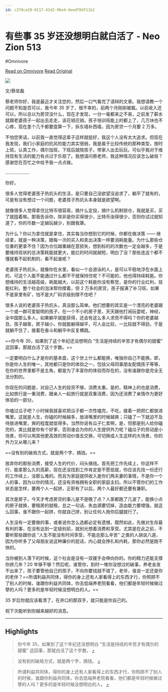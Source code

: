 ```yaml
---
id: c370ce20-0117-41d2-96e4-4eedf8df11b2
---
```


# 有些事 35 岁还没想明白就白活了 - Neo Zion 513
#Omnivore

[Read on Omnivore](https://omnivore.app/me/35-neo-zion-513-18c7aaa1b69)
[Read Original](https://cinacn.blogspot.com/2023/12/35.html)

[![](https://proxy-prod.omnivore-image-cache.app/320x213,saMarPMUXAzibThdzlCC-tyhVZCwxzmQ4WIXah8IFZjM/https://blogger.googleusercontent.com/img/b/R29vZ2xl/AVvXsEgZv58Vg-Y1WHOa6W_nbiP6xr5NCoAqTr_gNfGTRiQkrragc_1zAFv2V1WLAocNMrdRyhp3xpWklbblbEsFTMAqx9PphKXvjnGiVNIy-ct8erTRn_Az6YKklnIsn9dY08a4-9a6dRo9bFy3v3P8SkAUefr_Zux_Y9KKp7nxwGD1Q-WuwhgQFFu21yt3Sa0n/s320/pynTlmJYSNRkoX9.webp)](https://blogger.googleusercontent.com/img/b/R29vZ2xl/AVvXsEgZv58Vg-Y1WHOa6W%5FnbiP6xr5NCoAqTr%5FgNfGTRiQkrragc%5F1zAFv2V1WLAocNMrdRyhp3xpWklbblbEsFTMAqx9PphKXvjnGiVNIy-ct8erTRn%5FAz6YKklnIsn9dY08a4-9a6dRo9bFy3v3P8SkAUefr%5FZux%5FY9KKp7nxwGD1Q-WuwhgQFFu21yt3Sa0n/s1080/pynTlmJYSNRkoX9.webp)

文/蔡垒磊

蔡老师你好，我是最近才关注您的，然后一口气看完了请辩的文章。我想请教一个问题不知是否可以，我今年 35 岁了，很不幸的，前两个月刚刚被裁。以前收入还可以，所以总以为房贷没什么，现在才发现，一分一毫都来之不易，之前发了薪水就跟老婆孩子一起出去走走，该花销花销，孩子培训班能上的都上了，几万块也不心疼，现在差个几千都要盘算一下，拆东墙补西墙，因为房贷一个月要 2 万多。

不怕您笑话，以前我一直觉得这辈子这样就挺好，我这个人没有太大追求。但现在我发现，我们小家庭的抗风险能力其实很弱，我是属于比较传统的那种类型，按时上班，认真工作，偶尔加班，下班后就陪孩子，带家人出去玩玩，可似乎我对于维持现有生活的能力有点过于乐观了。我想请问蔡老师，我这种情况应该怎么破局？感谢您在百忙之中给予我一点点拨。

……………….

你好。

很多人觉得老婆孩子热炕头的生活，是只要自己没欲望没追求了，躺平了就有的，可是有没有想过一个问题，老婆孩子热炕头本身就是欲望啊。

就像很多人觉得拿住比特币很容易，搞什么定投，搞什么机制锁仓，我就是买，买了就囤着嘛。那我告诉你，除非是你买得很少，比特币涨得很少，否则你试过就知道了，你的币数一定越玩越少，别跟我犟。

为什么？你以为拿住就是拿住，其实每当你想到它的时候，你都在做决策 —— 继续拿，就是一种决策，跟每一次的买入和卖出决策一样要消耗能量。为什么那些仓位重的更拿不住？因为仓位越重越在意损失，想到标的的次数也一定会越多，于是要维持现状的总决策耗能就更大，能扛的时间就越短，明白了没？那些连这个都不懂就看不起机制的，看不起谁呢？

老婆孩子热炕头，就像你在水里，看似一个会游泳的人，是可以平稳地浮在水面上的，可这个人能不能通过什么都不干就保持住呢？不可能的，他也得持续耗能。你想维持的生活越高级，耗能越大，以前这个耗能你没有察觉，是你的行业红利，技能红利，整个社会的泡沫帮你撑着，但 2 万多的房贷，孩子报满了补习班，如果不是家里有矿，怕不是大厂码农级别撑不住吧？

很多人说的老婆孩子热炕头，真没那么简单。他们想要的其实是一个漂亮的老婆跟一个或一群可爱聪明的孩子，在一个不小的房子里，天天跟他打闹玩耍呢，神经，全中国那么多人，如果躺平就能获得，还会有这么多人求而不得吗？你的老婆越丑，孩子越笨，房子越小，你就能躺得越平，可人会比较，一比较就不得劲，于是就躺不住了，接着在奋斗和躺平中反复横跳。

==你今年 35，如果到了这个年纪还没想明白 “生活是持续的辛苦才有偶尔的甜蜜” 这回事，那就白活了这个岁数。==

一定要明白什么才是你的基本盘，这个世上什么都能换，唯独你自己不能换。即，你是你人生的唯一，其他都只是你的体验之一，包括父母同事朋友配偶孩子等等，在你的世界里都不是主角，都是为了丰富你的体验而存在的，没有谁跟你是完全无法分割的。

你现在的问题是，对自己人生的投资不够，消费太重。是的，精神上的也是消费，比如旅行是一重消费，跟亲人一起旅行就是双重消费，因为还消费了亲情作为更好体验的一部分。

你嗑过瓜子吧？小时候我就喜欢把瓜子都一次性嗑完，不吃，接着一把把仁都放进嘴里。这就是人生，你磕的时候越多，放进嘴里的时候越爽；只磕了一下就迫不及待放进嘴里，爽的程度就低得多。当然你说有瓜子仁卖啊，是，但那是别人给你磕完的，类比就是你有个好爹，否则谁会为你的人生提供外力呢？磕瓜子的劳动是小场景，你可以用其他更高效的劳动价值去交换，可切换成人生这样的大场景，你的外力又从哪儿来？

==没有别的破局方式，就是两个字，搞钱。==

放弃你的那些消费，接受人生的代价，闷头搞钱。首先把工作先续上，你这样不行，能拿那么久的高薪，现在还没找到工作肯定是不愿低就，你应该先找一份还行的工作续上，没那么难的。而且为家庭提供收入是你们两夫妻的事情，不是你一个人的事，因为以你的情况，还没有资格拥有全职的家庭主妇。所以不管你们的工作状态是怎样，要两个人一起拼，正职有了以后，两个人最好都还要有兼职。

其次是房子，今天才考虑房贷的事儿是不是晚了点？人家都跑了几波了，能换小点的房子就换，要租房的就租，总之一句话，失血源要切掉，造血能力要增强，就这么回事，谁不跟你一起拼，你就自己拼，别让任何人拖你后腿就行了。

人生没有一定要做的事，或者说你怎么选都必定有遗憾，既然如此，先做对生存最有利的事，在没有达到一定级别前，就别光想着消费和享受。尤其是在此之前，不要听那些跟你说 “人生不能没有时间享受，不能总那么辛苦” 之类的人胡说八道，因为你听多了父母朋友说这种廉价的屁话，内心就会挣扎和内耗，那你必然是跑不快的。

当你被别人落下的时候，这个社会是没有一双援手会伸向你的。你的精力还能支撑你拼几年？20 年够不够？然后呢，谁管你，到时一堆你没想过的破事，养老金发不出来了，孩子要管他自己的孩子，不向你要钱就不错了，老伴，谁说一定还是你的老伴？==所谓利益共同体，得你的身上还有人家看得上的东西才行，你照顾不了别人的时候，谁跟你利益共同体，你去低端养老院看看，他们都是年轻时候做过孽的人吗？更多的是年轻时候没想明白的人。==

35 岁后你就应该看清了，在井口的那双手，就只能是你自己的。

祝下次能听到你越来越好的消息。

---

## Highlights

> 你今年 35，如果到了这个年纪还没想明白 “生活是持续的辛苦才有偶尔的甜蜜” 这回事，那就白活了这个岁数。 [⤴️](https://omnivore.app/me/35-neo-zion-513-18c7aaa1b69#7b68a123-f210-40ef-91d1-6fa27e16c27a) 

> 没有别的破局方式，就是两个字，搞钱。 [⤴️](https://omnivore.app/me/35-neo-zion-513-18c7aaa1b69#220794cc-1db7-4c07-af1e-91adb6d3af49) 

> 所谓利益共同体，得你的身上还有人家看得上的东西才行，你照顾不了别人的时候，谁跟你利益共同体，你去低端养老院看看，他们都是年轻时候做过孽的人吗？更多的是年轻时候没想明白的人。 [⤴️](https://omnivore.app/me/35-neo-zion-513-18c7aaa1b69#7703cb9d-2171-44d0-be9b-958fb36cdfe4) 


